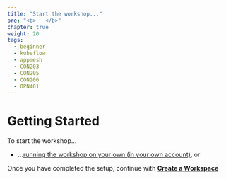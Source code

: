 ```yaml
---
title: "Start the workshop..."
pre: "<b>   </b>"
chapter: true
weight: 20
tags:
  - beginner
  - kubeflow
  - appmesh
  - CON203
  - CON205
  - CON206
  - OPN401
---
```


# Getting Started

To start the workshop...

* ...[running the workshop on your own (in your own account)](self_paced/), or

Once you have completed the setup, continue with [**Create a Workspace**](/020_prerequisites/workspace/)
